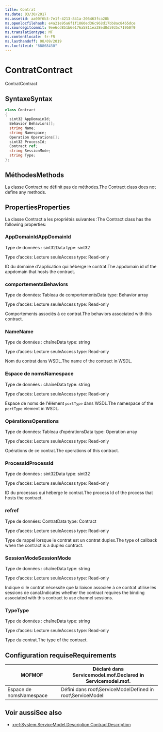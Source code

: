 ```yaml
---
title: Contrat
ms.date: 03/30/2017
ms.assetid: aa00f6b3-7e1f-4213-841a-206463fca20b
ms.openlocfilehash: e4a21e95a6f1f1860ed36c968d17bb8ac8465dce
ms.sourcegitcommit: 9ee6cd851b6e176a5811ea28ed0d5935c71950f9
ms.translationtype: MT
ms.contentlocale: fr-FR
ms.lasthandoff: 08/09/2019
ms.locfileid: "68868430"
---
```

# <a name="contract"></a><span data-ttu-id="520dd-102">Contrat</span><span class="sxs-lookup"><span data-stu-id="520dd-102">Contract</span></span>
<span data-ttu-id="520dd-103">Contrat</span><span class="sxs-lookup"><span data-stu-id="520dd-103">Contract</span></span>  
  
## <a name="syntax"></a><span data-ttu-id="520dd-104">Syntaxe</span><span class="sxs-lookup"><span data-stu-id="520dd-104">Syntax</span></span>  
  
```csharp
class Contract  
{  
  sint32 AppDomainId;  
  Behavior Behaviors[];  
  string Name;  
  string Namespace;  
  Operation Operations[];  
  sint32 ProcessId;  
  Contract ref;  
  string SessionMode;  
  string Type;  
};  
```  
  
## <a name="methods"></a><span data-ttu-id="520dd-105">Méthodes</span><span class="sxs-lookup"><span data-stu-id="520dd-105">Methods</span></span>  
 <span data-ttu-id="520dd-106">La classe Contract ne définit pas de méthodes.</span><span class="sxs-lookup"><span data-stu-id="520dd-106">The Contract class does not define any methods.</span></span>  
  
## <a name="properties"></a><span data-ttu-id="520dd-107">Properties</span><span class="sxs-lookup"><span data-stu-id="520dd-107">Properties</span></span>  
 <span data-ttu-id="520dd-108">La classe Contract a les propriétés suivantes :</span><span class="sxs-lookup"><span data-stu-id="520dd-108">The Contract class has the following properties:</span></span>  
  
### <a name="appdomainid"></a><span data-ttu-id="520dd-109">AppDomainId</span><span class="sxs-lookup"><span data-stu-id="520dd-109">AppDomainId</span></span>  
 <span data-ttu-id="520dd-110">Type de données : sint32</span><span class="sxs-lookup"><span data-stu-id="520dd-110">Data type: sint32</span></span>  
  
 <span data-ttu-id="520dd-111">Type d’accès: Lecture seule</span><span class="sxs-lookup"><span data-stu-id="520dd-111">Access type: Read-only</span></span>  
  
 <span data-ttu-id="520dd-112">ID du domaine d'application qui héberge le contrat.</span><span class="sxs-lookup"><span data-stu-id="520dd-112">The appdomain id of the appdomain that hosts the contract.</span></span>  
  
### <a name="behaviors"></a><span data-ttu-id="520dd-113">comportements</span><span class="sxs-lookup"><span data-stu-id="520dd-113">Behaviors</span></span>  
 <span data-ttu-id="520dd-114">Type de données: Tableau de comportements</span><span class="sxs-lookup"><span data-stu-id="520dd-114">Data type: Behavior array</span></span>  
  
 <span data-ttu-id="520dd-115">Type d’accès: Lecture seule</span><span class="sxs-lookup"><span data-stu-id="520dd-115">Access type: Read-only</span></span>  
  
 <span data-ttu-id="520dd-116">Comportements associés à ce contrat.</span><span class="sxs-lookup"><span data-stu-id="520dd-116">The behaviors associated with this contract.</span></span>  
  
### <a name="name"></a><span data-ttu-id="520dd-117">Name</span><span class="sxs-lookup"><span data-stu-id="520dd-117">Name</span></span>  
 <span data-ttu-id="520dd-118">Type de données : chaîne</span><span class="sxs-lookup"><span data-stu-id="520dd-118">Data type: string</span></span>  
  
 <span data-ttu-id="520dd-119">Type d’accès: Lecture seule</span><span class="sxs-lookup"><span data-stu-id="520dd-119">Access type: Read-only</span></span>  
  
 <span data-ttu-id="520dd-120">Nom du contrat dans WSDL.</span><span class="sxs-lookup"><span data-stu-id="520dd-120">The name of the contract in WSDL.</span></span>  
  
### <a name="namespace"></a><span data-ttu-id="520dd-121">Espace de noms</span><span class="sxs-lookup"><span data-stu-id="520dd-121">Namespace</span></span>  
 <span data-ttu-id="520dd-122">Type de données : chaîne</span><span class="sxs-lookup"><span data-stu-id="520dd-122">Data type: string</span></span>  
  
 <span data-ttu-id="520dd-123">Type d’accès: Lecture seule</span><span class="sxs-lookup"><span data-stu-id="520dd-123">Access type: Read-only</span></span>  
  
 <span data-ttu-id="520dd-124">Espace de noms de l'élément `portType` dans WSDL.</span><span class="sxs-lookup"><span data-stu-id="520dd-124">The namespace of the `portType` element in WSDL.</span></span>  
  
### <a name="operations"></a><span data-ttu-id="520dd-125">Opérations</span><span class="sxs-lookup"><span data-stu-id="520dd-125">Operations</span></span>  
 <span data-ttu-id="520dd-126">Type de données: Tableau d’opérations</span><span class="sxs-lookup"><span data-stu-id="520dd-126">Data type: Operation array</span></span>  
  
 <span data-ttu-id="520dd-127">Type d’accès: Lecture seule</span><span class="sxs-lookup"><span data-stu-id="520dd-127">Access type: Read-only</span></span>  
  
 <span data-ttu-id="520dd-128">Opérations de ce contrat.</span><span class="sxs-lookup"><span data-stu-id="520dd-128">The operations of this contract.</span></span>  
  
### <a name="processid"></a><span data-ttu-id="520dd-129">ProcessId</span><span class="sxs-lookup"><span data-stu-id="520dd-129">ProcessId</span></span>  
 <span data-ttu-id="520dd-130">Type de données : sint32</span><span class="sxs-lookup"><span data-stu-id="520dd-130">Data type: sint32</span></span>  
  
 <span data-ttu-id="520dd-131">Type d’accès: Lecture seule</span><span class="sxs-lookup"><span data-stu-id="520dd-131">Access type: Read-only</span></span>  
  
 <span data-ttu-id="520dd-132">ID du processus qui héberge le contrat.</span><span class="sxs-lookup"><span data-stu-id="520dd-132">The process Id of the process that hosts the contract.</span></span>  
  
### <a name="ref"></a><span data-ttu-id="520dd-133">ref</span><span class="sxs-lookup"><span data-stu-id="520dd-133">ref</span></span>  
 <span data-ttu-id="520dd-134">Type de données: Contrat</span><span class="sxs-lookup"><span data-stu-id="520dd-134">Data type: Contract</span></span>  
  
 <span data-ttu-id="520dd-135">Type d’accès: Lecture seule</span><span class="sxs-lookup"><span data-stu-id="520dd-135">Access type: Read-only</span></span>  
  
 <span data-ttu-id="520dd-136">Type de rappel lorsque le contrat est un contrat duplex.</span><span class="sxs-lookup"><span data-stu-id="520dd-136">The type of callback when the contract is a duplex contract.</span></span>  
  
### <a name="sessionmode"></a><span data-ttu-id="520dd-137">SessionMode</span><span class="sxs-lookup"><span data-stu-id="520dd-137">SessionMode</span></span>  
 <span data-ttu-id="520dd-138">Type de données : chaîne</span><span class="sxs-lookup"><span data-stu-id="520dd-138">Data type: string</span></span>  
  
 <span data-ttu-id="520dd-139">Type d’accès: Lecture seule</span><span class="sxs-lookup"><span data-stu-id="520dd-139">Access type: Read-only</span></span>  
  
 <span data-ttu-id="520dd-140">Indique si le contrat nécessite que la liaison associée à ce contrat utilise les sessions de canal.</span><span class="sxs-lookup"><span data-stu-id="520dd-140">Indicates whether the contract requires the binding associated with this contract to use channel sessions.</span></span>  
  
### <a name="type"></a><span data-ttu-id="520dd-141">Type</span><span class="sxs-lookup"><span data-stu-id="520dd-141">Type</span></span>  
 <span data-ttu-id="520dd-142">Type de données : chaîne</span><span class="sxs-lookup"><span data-stu-id="520dd-142">Data type: string</span></span>  
  
 <span data-ttu-id="520dd-143">Type d’accès: Lecture seule</span><span class="sxs-lookup"><span data-stu-id="520dd-143">Access type: Read-only</span></span>  
  
 <span data-ttu-id="520dd-144">Type du contrat.</span><span class="sxs-lookup"><span data-stu-id="520dd-144">The type of the contract.</span></span>  
  
## <a name="requirements"></a><span data-ttu-id="520dd-145">Configuration requise</span><span class="sxs-lookup"><span data-stu-id="520dd-145">Requirements</span></span>  
  
|<span data-ttu-id="520dd-146">MOF</span><span class="sxs-lookup"><span data-stu-id="520dd-146">MOF</span></span>|<span data-ttu-id="520dd-147">Déclaré dans Servicemodel.mof.</span><span class="sxs-lookup"><span data-stu-id="520dd-147">Declared in Servicemodel.mof.</span></span>|  
|---------|-----------------------------------|  
|<span data-ttu-id="520dd-148">Espace de noms</span><span class="sxs-lookup"><span data-stu-id="520dd-148">Namespace</span></span>|<span data-ttu-id="520dd-149">Défini dans root\ServiceModel</span><span class="sxs-lookup"><span data-stu-id="520dd-149">Defined in root\ServiceModel</span></span>|  
  
## <a name="see-also"></a><span data-ttu-id="520dd-150">Voir aussi</span><span class="sxs-lookup"><span data-stu-id="520dd-150">See also</span></span>

- <xref:System.ServiceModel.Description.ContractDescription>

